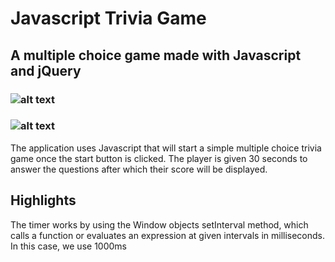 # Javascript Trivia Game

## A multiple choice game made with Javascript and jQuery

### ![alt text](https://user-images.githubusercontent.com/29578027/32463142-20c1846c-c2f9-11e7-9e9c-3f572a8f81da.PNG)
### ![alt text](https://user-images.githubusercontent.com/29578027/32463148-269a3ce4-c2f9-11e7-8950-c6fa8a37d287.PNG)

The application uses Javascript that will start a simple multiple choice trivia game once the start button is clicked. The player is given 30 seconds to answer the questions after which their score will be displayed. 

Highlights
----------
The timer works by using the Window objects setInterval method, which calls a function or evaluates an expression at given intervals in milliseconds. In this case, we use 1000ms